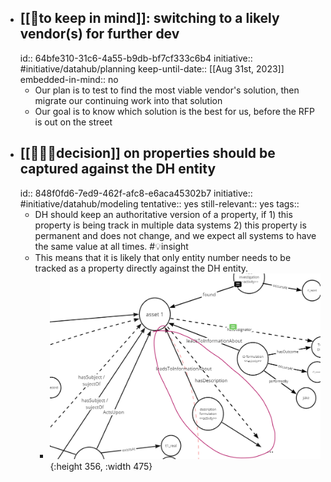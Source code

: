 - ## [[🧠to keep in mind]]: switching to a likely vendor(s) for further dev
  id:: 64bfe310-31c6-4a55-b9db-bf7cf333c6b4
  initiative:: #initiative/datahub/planning 
  keep-until-date:: [[Aug 31st, 2023]]
  embedded-in-mind:: no
	- Our plan is to test to find the most viable vendor's solution, then migrate our continuing work into that solution
	- Our goal is to know which solution is the best for us, before the RFP is out on the street
- ## [[👩🏻‍⚖️decision]] on properties should be captured against the DH entity
  id:: 848f0fd6-7ed9-462f-afc8-e6aca45302b7
  initiative:: #initiative/datahub/modeling
  tentative:: yes
  still-relevant:: yes
  tags::
	- DH should keep an authoritative version of a property, if 1) this property is being track in multiple data systems 2) this property is permanent and does not change, and we expect all systems to have the same value at all times. #💡insight
	- This means that it is likely that only entity number needs to be tracked as a property directly against the DH entity.
		- ![image.png](../assets/image_1690307798102_0.png){:height 356, :width 475}